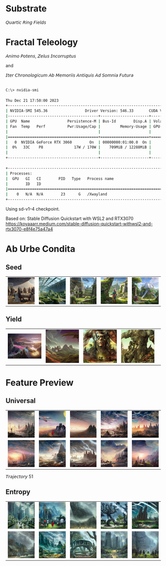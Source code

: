 # Substrate

𝘘𝘶𝘢𝘳𝘵𝘪𝘤 𝘙𝘪𝘯𝘨 𝘍𝘪𝘦𝘭𝘥𝘴

# Fractal Teleology

𝘈𝘯𝘪𝘮𝘰 𝘗𝘰𝘵𝘦𝘯𝘴, 𝘡𝘦𝘭𝘶𝘴 𝘐𝘯𝘤𝘰𝘳𝘳𝘶𝘱𝘵𝘶𝘴

and

𝘐𝘵𝘦𝘳 𝘊𝘩𝘳𝘰𝘯𝘰𝘭𝘰𝘨𝘪𝘤𝘶𝘮 𝘈𝘣 𝘔𝘦𝘮𝘰𝘳𝘪𝘪𝘴 𝘈𝘯𝘵𝘪𝘲𝘶𝘪𝘴 𝘈𝘥 𝘚𝘰𝘮𝘯𝘪𝘢 𝘍𝘶𝘵𝘶𝘳𝘢


```bash

C:\> nvidia-smi

Thu Dec 21 17:50:00 2023
+---------------------------------------------------------------------------------------+
| NVIDIA-SMI 545.36                 Driver Version: 546.33       CUDA Version: 12.3     |
|-----------------------------------------+----------------------+----------------------+
| GPU  Name                 Persistence-M | Bus-Id        Disp.A | Volatile Uncorr. ECC |
| Fan  Temp   Perf          Pwr:Usage/Cap |         Memory-Usage | GPU-Util  Compute M. |
|                                         |                      |               MIG M. |
|=========================================+======================+======================|
|   0  NVIDIA GeForce RTX 3060        On  | 00000000:01:00.0  On |                  N/A |
|  0%   33C    P8              17W / 170W |    709MiB / 12288MiB |      9%      Default |
|                                         |                      |                  N/A |
+-----------------------------------------+----------------------+----------------------+

+---------------------------------------------------------------------------------------+
| Processes:                                                                            |
|  GPU   GI   CI        PID   Type   Process name                            GPU Memory |
|        ID   ID                                                             Usage      |
|=======================================================================================|
|    0   N/A  N/A        23      G   /Xwayland                                 N/A      |
+---------------------------------------------------------------------------------------+
```

Using sd-v1–4 checkpoint.


Based on:
Stable Diffusion Quickstart with WSL2 and RTX3070  <br>
https://koyaaarr.medium.com/stable-diffusion-quickstart-withwsl2-and-rtx3070-e8f4e75a47a4



# Ab Urbe Condita

## Seed

|      |      |      |      |      |
| ---- | ---- | ---- | ---- | ---- |
| ![](samples/0013.png) | ![](samples/0065.png) | ![](samples/0256.png) | ![](samples/0257.png) | ![](samples/0258.png) |

## Yield

|      |      |      |      |      |
| ---- | ---- | ---- | ---- | ---- |
| ![](samples/0057.png) | ![](samples/0070.png) | ![](samples/seed_801757_00041.jpg) | ![](samples/seed_801752_00036.jpg) |


# Feature Preview

## Universal

|      |      |      |      |      |
| ---- | ---- | ---- | ---- | ---- |
| ![Image 1](trajectory/51/seed_801716_00000.png) | ![Image 2](trajectory/51/seed_801717_00001.png) | ![Image 3](trajectory/51/seed_801718_00002.png) | ![Image 4](trajectory/51/seed_801719_00003.png) | ![Image 5](trajectory/51/seed_801720_00004.png) |
| ![Image 6](trajectory/51/seed_801721_00005.png) | ![Image 7](trajectory/51/seed_801722_00006.png) | ![Image 8](trajectory/51/seed_801723_00007.png) | ![Image 9](trajectory/51/seed_801724_00008.png) | ![Image 10](trajectory/51/seed_801725_00009.png) |

𝘛𝘳𝘢𝘫𝘦𝘤𝘵𝘰𝘳𝘺 51

## Entropy


|      |      |      |      |      |
| ---- | ---- | ---- | ---- | ---- |
| ![Image 11](trajectory/52/seed_801716_00000.png) | ![Image 12](trajectory/52/seed_801717_00001.png) | ![Image 13](trajectory/52/seed_801718_00002.png) | ![Image 14](trajectory/52/seed_801719_00003.png) | ![Image 15](trajectory/52/seed_801720_00004.png) |
| ![Image 16](trajectory/52/seed_801721_00005.png) | ![Image 17](trajectory/52/seed_801722_00006.png) | ![Image 18](trajectory/52/seed_801723_00007.png) | ![Image 19](trajectory/52/seed_801724_00008.png) | ![Image 20](trajectory/52/seed_801725_00009.png) |
